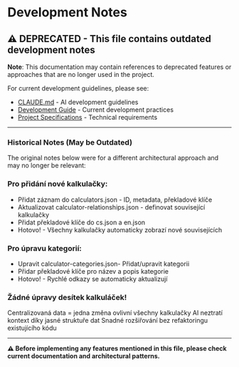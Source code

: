 # Development Notes

## ⚠️ DEPRECATED - This file contains outdated development notes

**Note**: This documentation may contain references to deprecated features or approaches that are no longer used in the project.

For current development guidelines, please see:
- [CLAUDE.md](../CLAUDE.md) - AI development guidelines
- [Development Guide](./development/README.md) - Current development practices
- [Project Specifications](./requirements/project-specifications.md) - Technical requirements

---

### Historical Notes (May be Outdated)

The original notes below were for a different architectural approach and may no longer be relevant:

### Pro přidání nové kalkulačky:
- Přidat záznam do calculators.json - ID, metadata, překladové klíče
- Aktualizovat calculator-relationships.json - definovat související kalkulačky  
- Přidat překladové klíče do cs.json a en.json
- Hotovo! - Všechny kalkulačky automaticky zobrazí nové souvisejících

### Pro úpravu kategorií:
- Upravit calculator-categories.json- Přidat/upravit kategorii
- Přidar překladové klíče pro název a popis kategorie
- Hotovo! - Rychlé odkazy se automaticky aktualizují

### Žádné úpravy desítek kalkuláček!
Centralizovaná data = jedna změna ovlivní všechny kalkulačky
AI neztratí kontext díky jasné struktuře dat
Snadné rozšiřování bez refaktoringu existujícího kódu

---

**⚠️ Before implementing any features mentioned in this file, please check current documentation and architectural patterns.**